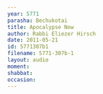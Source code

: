 ```yaml
---
year: 5771
parasha: Bechukotai
title: Apocalypse Now
author: Rabbi Eliezer Hirsch
date: 2011-05-21
id: 5771307b1
filename: 5771-307b-1
layout: audio
moment: 
shabbat: 
occasion: 
---
```

